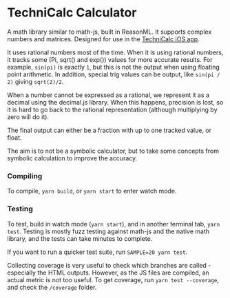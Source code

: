 # TechniCalc Calculator

A math library similar to math-js, built in ReasonML. It supports complex numbers and matrices. Designed for use in the [TechniCalc iOS app](https://apps.apple.com/gb/app/technicalc-calculator/id1504965415).

It uses rational numbers most of the time. When it is using rational numbers, it tracks some (Pi, sqrt() and exp()) values for more accurate results. For example, `sin(pi)` is exactly `1`, but this is not the output when using floating point arithmetic. In addition, special trig values can be output, like `sin(pi / 2)` giving `sqrt(2)/2`.

When a number cannot be expressed as a rational, we represent it as a decimal using the decimal.js library. When this happens, precision is lost, so it is hard to go back to the rational representation (although multiplying by zero will do it).

The final output can either be a fraction with up to one tracked value, or float.

The aim is to not be a symbolic calculator, but to take some concepts from symbolic calculation to improve the accuracy.

### Compiling

To compile, `yarn build`, or `yarn start` to enter watch mode.

### Testing

To test, build in watch mode (`yarn start`), and in another terminal tab, `yarn test`. Testing is mostly fuzz testing against math-js and the native math library, and the tests can take minutes to complete.

If you want to run a quicker test suite, run `SAMPLE=20 yarn test`.

Collecting coverage is very useful to check which branches are called - especially the HTML outputs. However, as the JS files are compiled, an actual metric is not too useful. To get coverage, run `yarn test --coverage`, and check the `/coverage` folder.

